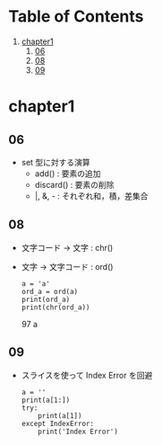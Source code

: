 
# Table of Contents

1.  [chapter1](#org1122a53)
    1.  [06](#orgb22d27e)
    2.  [08](#org4c451ee)
    3.  [09](#org8d50741)


<a id="org1122a53"></a>

# chapter1


<a id="orgb22d27e"></a>

## 06

-   set 型に対する演算
    -   add() : 要素の追加
    -   discard() : 要素の削除
    -   |, &, - : それぞれ和，積，差集合


<a id="org4c451ee"></a>

## 08

-   文字コード -> 文字 : chr()
-   文字 -> 文字コード : ord()
    
        a = 'a'
        ord_a = ord(a)
        print(ord_a)
        print(chr(ord_a))

    97
    a


<a id="org8d50741"></a>

## 09

-   スライスを使って Index Error を回避
    
        a = ''
        print(a[1:])
        try:
        	print(a[1])
        except IndexError:
        	print('Index Error')


